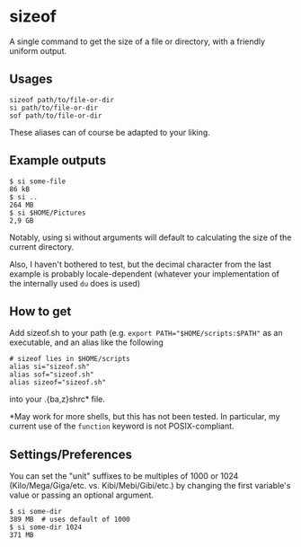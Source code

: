 # sizeof
A single command to get the size of a file or directory, with a friendly uniform output.


## Usages

```
sizeof path/to/file-or-dir
si path/to/file-or-dir
sof path/to/file-or-dir
```

These aliases can of course be adapted to your liking.

## Example outputs

```
$ si some-file
86 kB
$ si ..
264 MB
$ si $HOME/Pictures
2,9 GB
```

Notably, using si without arguments will default to calculating the size of the current directory.

Also, I haven't bothered to test, but the decimal character from the last example is probably locale-dependent (whatever your implementation of the internally used `du` does is used)

## How to get
Add sizeof.sh to your path (e.g. `export PATH="$HOME/scripts:$PATH"` as an executable, and an alias like the following

```
# sizeof lies in $HOME/scripts
alias si="sizeof.sh"
alias sof="sizeof.sh"
alias sizeof="sizeof.sh"
```

into your .\{ba,z\}shrc* file.

\*May work for more shells, but this has not been tested. 
In particular, my current use of the `function` keyword is not POSIX-compliant.

## Settings/Preferences

You can set the "unit" suffixes to be multiples of 1000 or 1024 (Kilo/Mega/Giga/etc. vs. Kibi/Mebi/Gibi/etc.) by changing the first variable's value or passing an optional argument.
```
$ si some-dir
389 MB  # uses default of 1000
$ si some-dir 1024
371 MB
```
